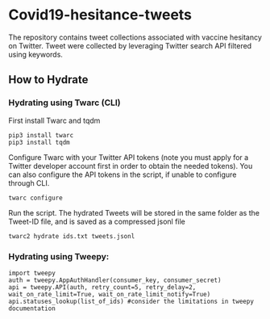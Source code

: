 # Covid19-hesitance-tweets
The repository contains tweet collections associated with vaccine hesitancy on Twitter. Tweet were collected by leveraging Twitter search API filtered using keywords.
## How to Hydrate
### Hydrating using Twarc (CLI)

First install Twarc and tqdm

    pip3 install twarc
    pip3 install tqdm

Configure Twarc with your Twitter API tokens (note you must apply for a Twitter developer account first in order to obtain the needed tokens). You can also configure the API tokens in the script, if unable to configure through CLI.

    twarc configure
Run the script. The hydrated Tweets will be stored in the same folder as the Tweet-ID file, and is saved as a compressed jsonl file

    twarc2 hydrate ids.txt tweets.jsonl


### Hydrating using Tweepy:
    import tweepy
    auth = tweepy.AppAuthHandler(consumer_key, consumer_secret)
    api = tweepy.API(auth, retry_count=5, retry_delay=2, wait_on_rate_limit=True, wait_on_rate_limit_notify=True)
    api.statuses_lookup(list_of_ids) #consider the limitations in tweepy documentation
